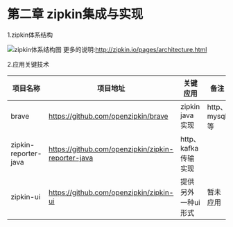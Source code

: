# 第二章 zipkin集成与实现

1.zipkin体系结构

![zipkin体系结构图](http://zipkin.io/public/img/architecture-1.png)
更多的说明:[http:\/\/zipkin.io\/pages\/architecture.html](http://zipkin.io/pages/architecture.html)

2.应用关键技术

| 项目名称 | 项目地址 | 关键应用 | 备注 |
| --- | --- | --- | --- |
| brave | [https:\/\/github.com\/openzipkin\/brave](https://github.com/openzipkin/brave) | zipkin java实现 | http、mysql等 |
| zipkin-reporter-java | [https:\/\/github.com\/openzipkin\/zipkin-reporter-java](https://github.com/openzipkin/zipkin-reporter-java) | http、kafka传输实现 ||
| zipkin-ui | [https:\/\/github.com\/openzipkin\/zipkin-ui](https://github.com/openzipkin/zipkin-ui) | 提供另外一种ui形式 | 暂未应用 |

